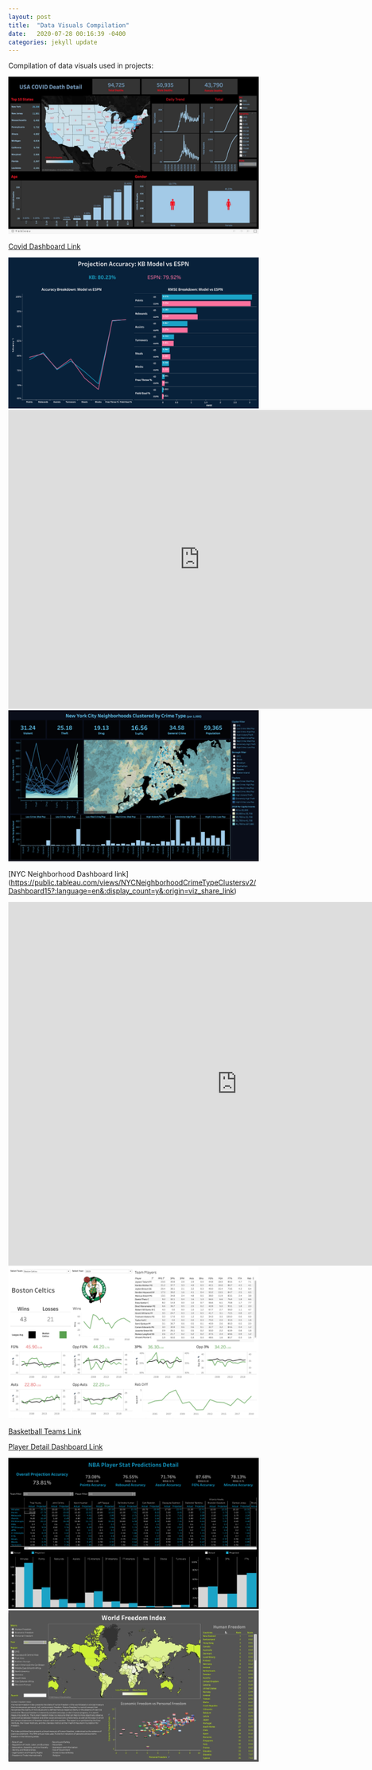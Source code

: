 ```yaml
---
layout: post
title:  "Data Visuals Compilation"
date:   2020-07-28 00:16:39 -0400
categories: jekyll update
---
```

Compilation of data visuals used in projects:

<img src="/assets/img/covid.jpg">

[Covid Dashboard Link](https://public.tableau.com/views/USCOVIDDeaths-B/USCovidDeaths-B3?:language=en&:display_count=y&:origin=viz_share_link)

<img src="/assets/img/KBVESPN.png">

<iframe 
frameborder="0" 
height="600" 
width="770" 
scrolling="no" src="https://public.tableau.com/views/ProjectedvActualVisual/Dashboard5?:language=en&:display_count=y&publish=yes&:origin=viz_share_link:showVizHome=no&:embed=yes">
</iframe>

<img src="/assets/img/NYC-Neighborhood-Dashboard.png">

[NYC Neighborhood Dashboard link]
(https://public.tableau.com/views/NYCNeighborhoodCrimeTypeClustersv2/Dashboard15?:language=en&:display_count=y&:origin=viz_share_link)

<iframe 
frameborder="0" 
height="730" 
width="920" 
scrolling="no" src="https://public.tableau.com/views/BBallWinPredictor/Dashboard32?:language=en&:display_count=y&:origin=viz_share_link:showVizHome=no&:embed=yes">
</iframe>

<img src="/assets/img/NBATeam.png">

[Basketball Teams Link](https://public.tableau.com/views/BBallAnalysis/Dashboard1?:language=en&:display_count=y&:origin=viz_share_link)

[Player Detail Dashboard Link](https://public.tableau.com/views/NBAPlayerPredictorDetail/Dashboard14?:language=en&:display_count=y&publish=yes&:origin=viz_share_link)

<img src="/assets/img/playerdetail.png">

<img src="/assets/img/HF.jpg">

